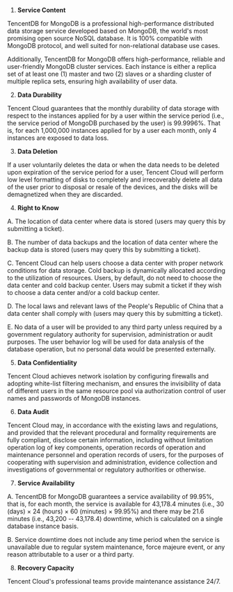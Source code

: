 1.  **Service Content**

TencentDB for MongoDB is a professional high-performance distributed data storage service developed based on MongoDB, the world's most promising open source NoSQL database. It is 100% compatible with MongoDB protocol, and well suited for non-relational database use cases.

Additionally, TencentDB for MongoDB offers high-performance, reliable and user-friendly MongoDB cluster services. Each instance is either a replica set of at least one (1) master and two (2) slaves or a sharding cluster of multiple replica sets, ensuring high availability of user data.

2.  **Data Durability**

Tencent Cloud guarantees that the monthly durability of data storage with respect to the instances applied for by a user within the service period (i.e., the service period of MongoDB purchased by the user) is 99.9996%. That is, for each 1,000,000 instances applied for by a user each month, only 4 instances are exposed to data loss.

3.  **Data Deletion**

If a user voluntarily deletes the data or when the data needs to be deleted upon expiration of the service period for a user, Tencent Cloud will perform low level formatting of disks to completely and irrecoverably delete all data of the user prior to disposal or resale of the devices, and the disks will be demagnetized when they are discarded.

4.  **Right to Know**

A.  The location of data center where data is stored (users may query this by submitting a ticket).

B.  The number of data backups and the location of data center where the backup data is stored (users may query this by submitting a ticket).

C.  Tencent Cloud can help users choose a data center with proper network conditions for data storage. Cold backup is dynamically allocated according to the utilization of resources. Users, by default, do not need to choose the data center and cold backup center. Users may submit a ticket if they wish to choose a data center and/or a cold backup center.

D.  The local laws and relevant laws of the People's Republic of China that a data center shall comply with (users may query this by submitting a ticket).

E.  No data of a user will be provided to any third party unless required by a government regulatory authority for supervision, administration or audit purposes. The user behavior log will be used for data analysis of the database operation, but no personal data would be presented externally.

5.  **Data Confidentiality**

Tencent Cloud achieves network isolation by configuring firewalls and adopting white-list filtering mechanism, and ensures the invisibility of data of different users in the same resource pool via authorization control of user names and passwords of MongoDB instances.

6.  **Data Audit**

Tencent Cloud may, in accordance with the existing laws and regulations, and provided that the relevant procedural and formality requirements are fully compliant, disclose certain information, including without limitation operation log of key components, operation records of operation and maintenance personnel and operation records of users, for the purposes of cooperating with supervision and administration, evidence collection and investigations of governmental or regulatory authorities or otherwise.

7.  **Service Availability**

A.  TencentDB for MongoDB guarantees a service availability of 99.95%, that is, for each month, the service is available for 43,178.4 minutes (i.e., 30 (days) × 24 (hours) × 60 (minutes) × 99.95%) and there may be 21.6 minutes (i.e., 43,200 -- 43,178.4) downtime, which is calculated on a single database instance basis.

B.  Service downtime does not include any time period when the service is unavailable due to regular system maintenance, force majeure event, or any reason attributable to a user or a third party.


8.  **Recovery Capacity**

Tencent Cloud's professional teams provide maintenance assistance 24/7.
